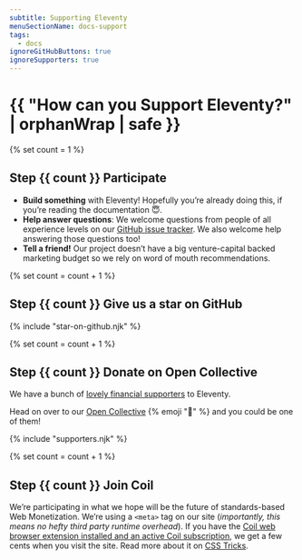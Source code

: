 ```yaml
---
subtitle: Supporting Eleventy
menuSectionName: docs-support
tags:
  - docs
ignoreGitHubButtons: true
ignoreSupporters: true
---
```

# {{ "How can you Support Eleventy?" | orphanWrap | safe }}

{% set count = 1 %}
## <span class="numberflag"><span class="sr-only">Step</span> {{ count }}</span> Participate

* **Build something** with Eleventy! Hopefully you’re already doing this, if you’re reading the documentation 😇.
* **Help answer questions**: We welcome questions from people of all experience levels on our [GitHub issue tracker](https://github.com/11ty/eleventy/issues). We also welcome help answering those questions too!
* **Tell a friend!** Our project doesn’t have a big venture-capital backed marketing budget so we rely on word of mouth recommendations.

{% set count = count + 1 %}
## <span class="numberflag"><span class="sr-only">Step</span> {{ count }}</span> Give us a star on GitHub

{% include "star-on-github.njk" %}

{% set count = count + 1 %}
## <span class="numberflag"><span class="sr-only">Step</span> {{ count }}</span> Donate on Open Collective

We have a bunch of [lovely financial supporters](/docs/supporters/) to Eleventy.

Head on over to our [Open Collective](https://opencollective.com/11ty) {% emoji "🎁" %} and you could be one of them!

{% include "supporters.njk" %}

{% set count = count + 1 %}
## <span class="numberflag"><span class="sr-only">Step</span> {{ count }}</span> Join Coil

We’re participating in what we hope will be the future of standards-based Web Monetization. We’re using a `<meta>` tag on our site (_importantly, this means no hefty third party runtime overhead_). If you have the [Coil web browser extension installed and an active Coil subscription](https://coil.com/), we get a few cents when you visit the site. Read more about it on [CSS Tricks](https://css-tricks.com/site-monetization-with-coil-and-removing-ads-for-supporters/).
